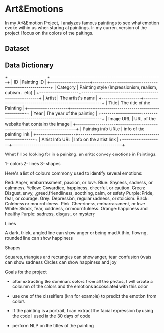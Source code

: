 # Art&Emotions
In my Art&Emotion Project, I analyzes famous paintings to see what emotion evoke within us when staring at paintings. In my current version of the project I focus on the colors of the paitings.  


## Dataset


## Data Dictionary 
+--------------------+--------------------------------------------------------+
| ID                 | Painting ID                                            |
+--------------------+--------------------------------------------------------+
| Category           | Painting style (Impressionism, realism, cubism .. etc) |
+--------------------+--------------------------------------------------------+
| Artist             | The artist's name                                      |
+--------------------+--------------------------------------------------------+
| Title              | The title of the Painting                              |
+--------------------+--------------------------------------------------------+
| Year               | The year of the painting                               |
+--------------------+--------------------------------------------------------+
| Image URL          | URL of the website that contains the image             |
+--------------------+--------------------------------------------------------+
| Painting Info URLe | Info of the painting link                              |
+--------------------+--------------------------------------------------------+
| Artist Info URL    | Info on the artist link                                |
+--------------------+--------------------------------------------------------+

What I'll be looking for in a painitng: an aritst convey emotions in Paintings:

1- colors
2- lines
3- shapes




Here's a list of colours commonly used to identify several emotions:

Red: Anger, embarrassment, passion, or love.
Blue: Shyness, sadness, or calmness.
Yellow: Cowardice, happiness, cheerful, or caution.
Green: Disgust, envy, ,greed,friendliness, soothing, calm, or safety
Purple: Pride, fear, or courage.
Grey: Depression, regular sadness, or stoicism.
Black: Coldness or mournfulness.
Pink: Cheeriness, embarrassment, or love.
White: Shock, fear, coldness, or mournfulness.
Orange: happiness and healthy
Purple: sadness, disgust, or mystery


Lines

A dark, thick, angled line can show anger or being mad
A thin, flowing, rounded line can show happiness


Shapes

Squares, triangles and rectangles can show anger, fear, confusion
Ovals can show sadness
Circles can show happiness and joy


Goals for the project:

- after extracting the dominant colors from all the photos, I will create a coloumn of the colors and the emotions accossiated with this color
- use one of the classifiers (knn for example) to predict the emotion from colors

- If the painting is a portrait, I can extract the facial expression by using the code I used in the 30 days of code

- perform NLP on the titles of the painting 
